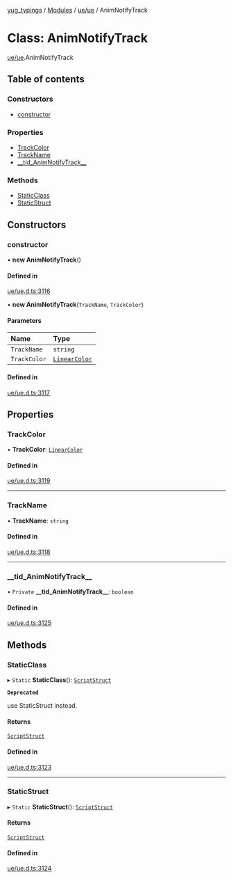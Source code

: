 [yug_typings](../README.md) / [Modules](../modules.md) / [ue/ue](../modules/ue_ue.md) / AnimNotifyTrack

# Class: AnimNotifyTrack

[ue/ue](../modules/ue_ue.md).AnimNotifyTrack

## Table of contents

### Constructors

- [constructor](ue_ue.AnimNotifyTrack.md#constructor)

### Properties

- [TrackColor](ue_ue.AnimNotifyTrack.md#trackcolor)
- [TrackName](ue_ue.AnimNotifyTrack.md#trackname)
- [\_\_tid\_AnimNotifyTrack\_\_](ue_ue.AnimNotifyTrack.md#__tid_animnotifytrack__)

### Methods

- [StaticClass](ue_ue.AnimNotifyTrack.md#staticclass)
- [StaticStruct](ue_ue.AnimNotifyTrack.md#staticstruct)

## Constructors

### constructor

• **new AnimNotifyTrack**()

#### Defined in

[ue/ue.d.ts:3116](https://github.com/YugMetaverse/yug_typings/blob/25cad34/ue/ue.d.ts#L3116)

• **new AnimNotifyTrack**(`TrackName`, `TrackColor`)

#### Parameters

| Name | Type |
| :------ | :------ |
| `TrackName` | `string` |
| `TrackColor` | [`LinearColor`](ue_ue_s.LinearColor.md) |

#### Defined in

[ue/ue.d.ts:3117](https://github.com/YugMetaverse/yug_typings/blob/25cad34/ue/ue.d.ts#L3117)

## Properties

### TrackColor

• **TrackColor**: [`LinearColor`](ue_ue_s.LinearColor.md)

#### Defined in

[ue/ue.d.ts:3119](https://github.com/YugMetaverse/yug_typings/blob/25cad34/ue/ue.d.ts#L3119)

___

### TrackName

• **TrackName**: `string`

#### Defined in

[ue/ue.d.ts:3118](https://github.com/YugMetaverse/yug_typings/blob/25cad34/ue/ue.d.ts#L3118)

___

### \_\_tid\_AnimNotifyTrack\_\_

• `Private` **\_\_tid\_AnimNotifyTrack\_\_**: `boolean`

#### Defined in

[ue/ue.d.ts:3125](https://github.com/YugMetaverse/yug_typings/blob/25cad34/ue/ue.d.ts#L3125)

## Methods

### StaticClass

▸ `Static` **StaticClass**(): [`ScriptStruct`](ue_ue.ScriptStruct.md)

**`Deprecated`**

use StaticStruct instead.

#### Returns

[`ScriptStruct`](ue_ue.ScriptStruct.md)

#### Defined in

[ue/ue.d.ts:3123](https://github.com/YugMetaverse/yug_typings/blob/25cad34/ue/ue.d.ts#L3123)

___

### StaticStruct

▸ `Static` **StaticStruct**(): [`ScriptStruct`](ue_ue.ScriptStruct.md)

#### Returns

[`ScriptStruct`](ue_ue.ScriptStruct.md)

#### Defined in

[ue/ue.d.ts:3124](https://github.com/YugMetaverse/yug_typings/blob/25cad34/ue/ue.d.ts#L3124)
